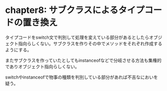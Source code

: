 # chapter8: サブクラスによるタイプコードの置き換え

タイプコードをswitch文で判別して処理を変えている部分があるとしたらオブジェクト指向らしくない。サブクラスを作りその中でメソッドをそれぞれ作成するようにする。

またサブクラスを作っていたとしてもinstanceofなどで分岐させる方法も集権的でありオブジェクト指向らしくない。

switchやinstanceofで物事の種類を判別している部分があれば不吉なにおいを疑う。